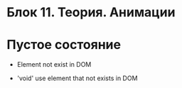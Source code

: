 # Блок 11. Теория. Анимации
# Пустое состояние

* Element not exist in DOM

* 'void' use element that not exists in DOM